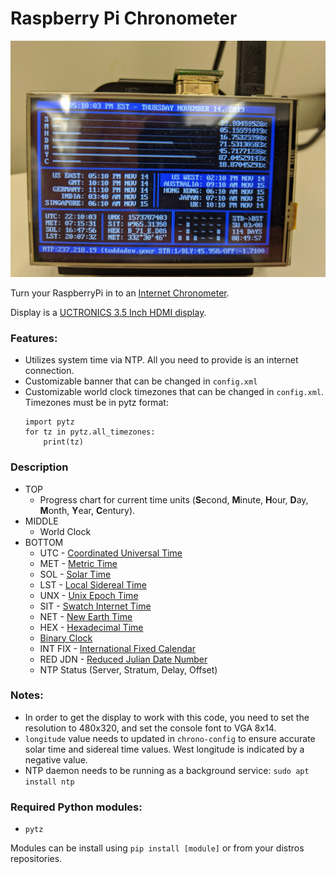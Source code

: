 # Raspberry Pi Chronometer

![Chronometer Display](screen.jpg "Chronometer Display")

Turn your RaspberryPi in to an [Internet Chronometer](https://www.reddit.com/r/raspberry_pi/comments/bb8ddc/made_a_rpi_desk_clock_as_a_means_of_learning/).

Display is a [UCTRONICS 3.5 Inch HDMI display](https://www.amazon.com/gp/product/B076M399XX).

### Features:

+ Utilizes system time via NTP.  All you need to provide is an internet connection.
+ Customizable banner that can be changed in `config.xml`
+ Customizable world clock timezones that can be changed in `config.xml`.  Timezones must be in pytz format:
    ```
    import pytz
    for tz in pytz.all_timezones:
        print(tz)
    ```

### Description
+ TOP
    * Progress chart for current time units (**S**econd, **M**inute, **H**our, **D**ay, **M**onth, **Y**ear, **C**entury).
+ MIDDLE
    * World Clock
+ BOTTOM
    * UTC - [Coordinated Universal Time](https://en.wikipedia.org/wiki/Coordinated_Universal_Time)
    * MET - [Metric Time](https://en.wikipedia.org/wiki/Metric_time)
    * SOL - [Solar Time](https://en.wikipedia.org/wiki/Solar_time)
    * LST - [Local Sidereal Time](https://en.wikipedia.org/wiki/Sidereal_time)
    * UNX - [Unix Epoch Time](https://en.wikipedia.org/wiki/Unix_time)
    * SIT - [Swatch Internet Time](https://en.wikipedia.org/wiki/Swatch_Internet_Time)
    * NET - [New Earth Time](https://en.wikipedia.org/wiki/New_Earth_Time)
    * HEX - [Hexadecimal Time](https://en.wikipedia.org/wiki/Hexadecimal_time)
    * [Binary Clock](https://en.wikipedia.org/wiki/Binary_clock)
    * INT FIX - [International Fixed Calendar](https://en.wikipedia.org/wiki/International_Fixed_Calendar)
    * RED JDN - [Reduced Julian Date Number](https://en.wikipedia.org/wiki/Julian_day)
    * NTP Status (Server, Stratum, Delay, Offset)


### Notes:

* In order to get the display to work with this code, you need to set the resolution to 480x320, and set the console font to VGA 8x14.
* `longitude` value needs to updated in `chrono-config` to ensure accurate solar time and sidereal time values.  West longitude is indicated by a negative value.
* NTP daemon needs to be running as a background service: `sudo apt install ntp`

### Required Python modules:

* `pytz`

Modules can be install using `pip install [module]` or from your distros repositories.

